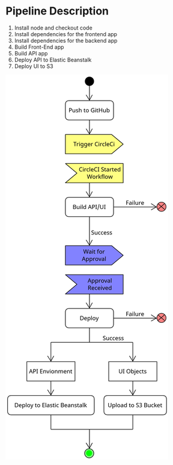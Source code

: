 # Pipeline Description

1. Install node and checkout code
2. Install dependencies for the frontend app
3. Install dependencies for the backend app
4. Build Front-End app
5. Build API app
6. Deploy API to Elastic Beanstalk
7. Deploy UI to S3

![Pipleline](./pipeline.png)
